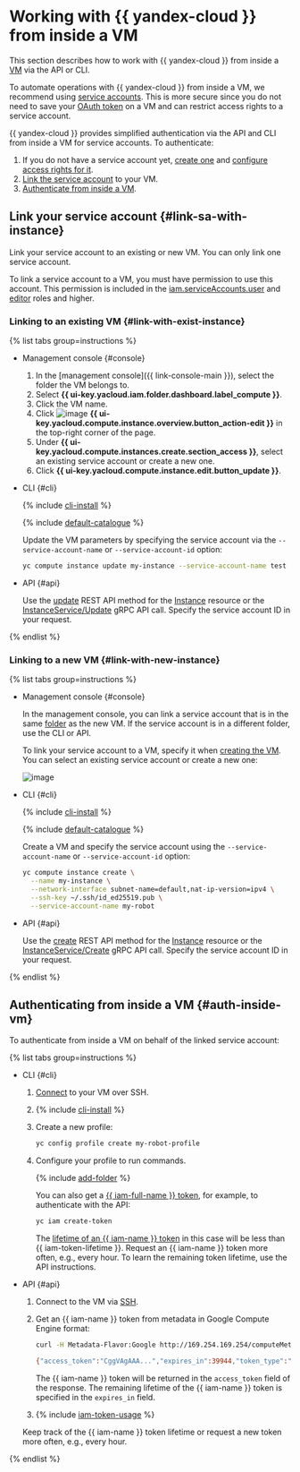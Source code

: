 # Working with {{ yandex-cloud }} from inside a VM

This section describes how to work with {{ yandex-cloud }} from inside a [VM](../../concepts/vm.md) via the API or CLI.

To automate operations with {{ yandex-cloud }} from inside a VM, we recommend using [service accounts](../../../iam/concepts/users/service-accounts.md). This is more secure since you do not need to save your [OAuth token](../../../iam/concepts/authorization/oauth-token.md) on a VM and can restrict access rights to a service account.

{{ yandex-cloud }} provides simplified authentication via the API and CLI from inside a VM for service accounts. To authenticate:
1. If you do not have a service account yet, [create one](../../../iam/operations/sa/create.md) and [configure access rights for it](../../../iam/operations/sa/assign-role-for-sa.md).
1. [Link the service account](#link-sa-with-instance) to your VM.
1. [Authenticate from inside a VM](#auth-inside-vm).

## Link your service account {#link-sa-with-instance}

Link your service account to an existing or new VM. You can only link one service account.

To link a service account to a VM, you must have permission to use this account. This permission is included in the [iam.serviceAccounts.user](../../../iam/concepts/access-control/roles.md#sa-user) and [editor](../../../iam/concepts/access-control/roles.md#editor) roles and higher.

### Linking to an existing VM {#link-with-exist-instance}

{% list tabs group=instructions %}

- Management console {#console}

   1. In the [management console]({{ link-console-main }}), select the folder the VM belongs to.
   1. Select **{{ ui-key.yacloud.iam.folder.dashboard.label_compute }}**.
   1. Click the VM name.
   1. Click ![image](../../../_assets/console-icons/pencil.svg) **{{ ui-key.yacloud.compute.instance.overview.button_action-edit }}** in the top-right corner of the page.
   1. Under **{{ ui-key.yacloud.compute.instances.create.section_access }}**, select an existing service account or create a new one.
   1. Click **{{ ui-key.yacloud.compute.instance.edit.button_update }}**.

- CLI {#cli}

   {% include [cli-install](../../../_includes/cli-install.md) %}

   {% include [default-catalogue](../../../_includes/default-catalogue.md) %}

   Update the VM parameters by specifying the service account via the `--service-account-name` or `--service-account-id` option:

   ```bash
   yc compute instance update my-instance --service-account-name test
   ```

- API {#api}

   Use the [update](../../api-ref/Instance/update.md) REST API method for the [Instance](../../api-ref/Instance/) resource or the [InstanceService/Update](../../api-ref/grpc/instance_service.md#Update) gRPC API call. Specify the service account ID in your request.

{% endlist %}

### Linking to a new VM {#link-with-new-instance}

{% list tabs group=instructions %}

- Management console {#console}

   In the management console, you can link a service account that is in the same [folder](../../../resource-manager/concepts/resources-hierarchy.md#folder) as the new VM. If the service account is in a different folder, use the CLI or API.

   To link your service account to a VM, specify it when [creating the VM](../index.md#vm-create). You can select an existing service account or create a new one:

   ![image](../../../_assets/compute/connect-sa.png)

- CLI {#cli}

   {% include [cli-install](../../../_includes/cli-install.md) %}

   {% include [default-catalogue](../../../_includes/default-catalogue.md) %}

   Create a VM and specify the service account using the `--service-account-name` or `--service-account-id` option:

   ```bash
   yc compute instance create \
     --name my-instance \
     --network-interface subnet-name=default,nat-ip-version=ipv4 \
     --ssh-key ~/.ssh/id_ed25519.pub \
     --service-account-name my-robot
   ```

- API {#api}

   Use the [create](../../api-ref/Instance/create.md) REST API method for the [Instance](../../api-ref/Instance/) resource or the [InstanceService/Create](../../api-ref/grpc/instance_service.md#Create) gRPC API call. Specify the service account ID in your request.

{% endlist %}

## Authenticating from inside a VM {#auth-inside-vm}

To authenticate from inside a VM on behalf of the linked service account:

{% list tabs group=instructions %}

- CLI {#cli}

   1. [Connect](../vm-connect/ssh.md) to your VM over SSH.

   1. {% include [cli-install](../../../_includes/cli-install.md) %}

   1. Create a new profile:

      ```bash
      yc config profile create my-robot-profile
      ```


   1. Configure your profile to run commands.

      {% include [add-folder](../../../_includes/cli-add-folder.md) %}

      You can also get a [{{ iam-full-name }} token](../../../iam/concepts/authorization/iam-token.md), for example, to authenticate with the API:

      ```bash
      yc iam create-token
      ```

      The [lifetime of an {{ iam-name }} token](../../../iam/concepts/authorization/iam-token.md#lifetime) in this case will be less than {{ iam-token-lifetime }}. Request an {{ iam-name }} token more often, e.g., every hour. To learn the remaining token lifetime, use the API instructions.

- API {#api}

   1. Connect to the VM via [SSH](../vm-connect/ssh.md).
   1. Get an {{ iam-name }} token from metadata in Google Compute Engine format:

      ```bash
      curl -H Metadata-Flavor:Google http://169.254.169.254/computeMetadata/v1/instance/service-accounts/default/token

      {"access_token":"CggVAgAAA...","expires_in":39944,"token_type":"Bearer"}
      ```

      The {{ iam-name }} token will be returned in the `access_token` field of the response. The remaining lifetime of the {{ iam-name }} token is specified in the `expires_in` field.

   1. {% include [iam-token-usage](../../../_includes/iam-token-usage.md) %}

  Keep track of the {{ iam-name }} token lifetime or request a new token more often, e.g., every hour.

{% endlist %}